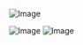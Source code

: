 ![Image](https://github.com/user-attachments/assets/2f8ac9fa-bbe1-4082-9938-2c25c4c74d75)

![Image](https://github.com/user-attachments/assets/b397db5b-61f1-4150-97fd-9744b847162f) ![Image](https://github.com/user-attachments/assets/ea526786-43f0-4ab2-b20b-19d8c791ee11)
